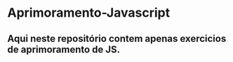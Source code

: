 # Aprimoramento-Javascript

## Aqui neste repositório contem apenas exercicios de aprimoramento de JS.
